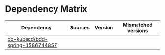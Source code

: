# Dependency Matrix

Dependency | Sources | Version | Mismatched versions
---------- | ------- | ------- | -------------------
[cb-kubecd/bdd-spring-1586744857](https://github.com/cb-kubecd/bdd-spring-1586744857.git) |  | []() | 
